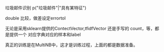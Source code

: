 ## 

垃圾邮件识别  p("垃圾邮件"|"具有某特征")
 
double 比较，做差设定errortol

无论是采用sklearn提供的ContectVector,tfidfVector
还是手写的 count，等，都是提供一个  对应字典对应的样本和label

真正的训练是在MultiNB中，这才是训练过程，上面的都是数据准备。
